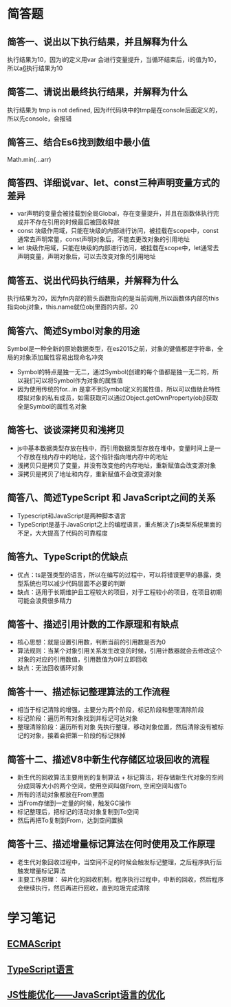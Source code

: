 # 简答题
## 简答一、说出以下执行结果，并且解释为什么
执行结果为10，因为i的定义用var 会进行变量提升，当循环结束后，i的值为10，所以a[6]()执行结果为10
## 简答二、请说出最终执行结果，并解释为什么
执行结果为 tmp is not defined, 因为if代码块中的tmp是在console后面定义的，所以先console，会报错
## 简答三、结合Es6找到数组中最小值
Math.min(...arr)
## 简答四、详细说var、let、const三种声明变量方式的差异
- var声明的变量会被挂载到全局Global，存在变量提升，并且在函数体执行完成并不存在引用的时候最后被回收释放
- const 块级作用域，只能在块级的内部进行访问，被挂载在scope中，const通常去声明常量，const声明对象后，不能去更改对象的引用地址
- let 块级作用域，只能在块级的内部进行访问，被挂载在scope中，let通常去声明变量，声明对象后，可以去改变对象的引用地址
## 简答五、说出代码执行结果，并解释为什么
执行结果为20，因为fn内部的箭头函数指向的是当前调用,所以函数体内部的this指向obj对象，this.name就位obj里面的内部，20
## 简答六、简述Symbol对象的用途
Symbol是一种全新的原始数据类型，在es2015之前，对象的键值都是字符串，全局的对象添加属性容易出现命名冲突
- Symbol的特点是独一无二，通过Symbol(创建的每个值都是独一无二的，所以我们可以将Symbol作为对象的属性值
- 因为使用传统的for...in 是拿不到Symbol定义的属性值，所以可以借助此特性模拟对象的私有成员，如需获取可以通过Object.getOwnProperty(obj)获取全是Symbol的属性名对象
## 简答七、谈谈深拷贝和浅拷贝
- js中基本数据类型存放在栈中，而引用数据类型存放在堆中，变量时间上是一个存放在栈内存中的地址，这个指针指向堆内存中的地址
- 浅拷贝只是拷贝了变量，并没有改变他的内存地址，重新赋值会改变源对象
- 深拷贝是拷贝了地址和内存，重新赋值不会改变源对象
## 简答八、简述TypeScript 和 JavaScript之间的关系
- Typescript和JavaScript是两种脚本语言
- TypeScript是基于JavaScript之上的编程语言，重点解决了js类型系统里面的不足，大大提高了代码的可靠程度

## 简答九、TypeScript的优缺点
- 优点：ts是强类型的语言，所以在编写的过程中，可以将错误更早的暴露，类型系统也可以减少代码层面不必要的判断
- 缺点：适用于长期维护且工程较大的项目，对于工程较小的项目，在项目初期可能会浪费很多精力

## 简答十、描述引用计数的工作原理和有缺点
- 核心思想：就是设置引用数，判断当前的引用数是否为0
- 算法规则：当某个对象引用关系发生改变的时候，引用计数器就会去修改这个对象的对应的引用数值，引用数值为0时立即回收
- 缺点：无法回收循环对象

## 简答十一、描述标记整理算法的工作流程
- 相当于标记清除的增强，主要分为两个阶段，标记阶段和整理清除阶段
- 标记阶段：遍历所有对象找到并标记可达对象
- 整理清除阶段：遍历所有对象 先执行整理，移动对象位置，然后清除没有被标记的对象，接着会把第一阶段的标记抹掉

## 简答十二、描述V8中新生代存储区垃圾回收的流程
- 新生代的回收算法主要用到的复制算法 + 标记算法，将存储新生代对象的空间分成同等大小的两个空间，使用空间叫做From, 空闲空间叫做To
- 所有的活动对象都放在From里面
- 当From存储到一定量的时候，触发GC操作
- 标记整理后，把标记的活动对象复制到To空间
- 然后再把To复制到From，达到空间置换

## 简答十三、描述增量标记算法在何时使用及工作原理
- 老生代对象回收过程中，当空间不足的时候会触发标记整理，之后程序执行后 触发增量标记算法
- 主要工作原理：
  碎片化的回收机制，程序执行过程中，中断的回收，然后程序会继续执行，然后再进行回收，直到垃圾完成清除

# 学习笔记
## [ECMAScript](https://www.jianshu.com/p/44376bfc8208)
## [TypeScript语言](https://www.jianshu.com/p/c54c9b223a7c)
## [JS性能优化——JavaScript语言的优化](https://www.jianshu.com/p/d941172f321c)